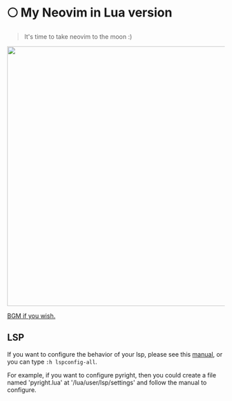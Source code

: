 # 🌕 My Neovim in Lua version

> It's time to take neovim to the moon :)

<img width=600 src="https://user-images.githubusercontent.com/58795886/202449799-26c6d0f2-6ed4-4332-b493-cb9ef315ef2f.gif" />

<a href="https://music.163.com/#/song?id=632452" target="_blank">BGM if you wish.</a>

## LSP

If you want to configure the behavior of your lsp, please see this [manual](https://github.com/neovim/nvim-lspconfig/blob/master/doc/server_configurations.md), or you can type `:h lspconfig-all`.

For example, if you want to configure pyright, then you could create a file named 'pyright.lua' at '/lua/user/lsp/settings' and follow the manual to configure.
